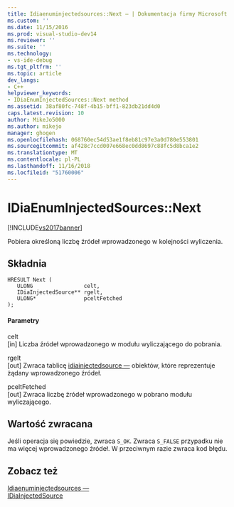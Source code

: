 ```yaml
---
title: Idiaenuminjectedsources::Next — | Dokumentacja firmy Microsoft
ms.custom: ''
ms.date: 11/15/2016
ms.prod: visual-studio-dev14
ms.reviewer: ''
ms.suite: ''
ms.technology:
- vs-ide-debug
ms.tgt_pltfrm: ''
ms.topic: article
dev_langs:
- C++
helpviewer_keywords:
- IDiaEnumInjectedSources::Next method
ms.assetid: 38af80fc-748f-4b15-bff1-823db21dd4d0
caps.latest.revision: 10
author: MikeJo5000
ms.author: mikejo
manager: ghogen
ms.openlocfilehash: 068760ec54d53ae1f8eb81c97e3a0d780e553801
ms.sourcegitcommit: af428c7ccd007e668ec0dd8697c88fc5d8bca1e2
ms.translationtype: MT
ms.contentlocale: pl-PL
ms.lasthandoff: 11/16/2018
ms.locfileid: "51760006"
---
```

# <a name="idiaenuminjectedsourcesnext"></a>IDiaEnumInjectedSources::Next
[!INCLUDE[vs2017banner](../../includes/vs2017banner.md)]

Pobiera określoną liczbę źródeł wprowadzonego w kolejności wyliczenia.  
  
## <a name="syntax"></a>Składnia  
  
```cpp#  
HRESULT Next (   
   ULONG                celt,   
   IDiaInjectedSource** rgelt,  
   ULONG*               pceltFetched  
);  
```  
  
#### <a name="parameters"></a>Parametry  
 celt  
 [in] Liczba źródeł wprowadzonego w modułu wyliczającego do pobrania.  
  
 rgelt  
 [out] Zwraca tablicę [idiainjectedsource —](../../debugger/debug-interface-access/idiainjectedsource.md) obiektów, które reprezentuje żądany wprowadzonego źródeł.  
  
 pceltFetched  
 [out] Zwraca liczbę źródeł wprowadzonego w pobrano modułu wyliczającego.  
  
## <a name="return-value"></a>Wartość zwracana  
 Jeśli operacja się powiedzie, zwraca `S_OK`. Zwraca `S_FALSE` przypadku nie ma więcej wprowadzonego źródeł. W przeciwnym razie zwraca kod błędu.  
  
## <a name="see-also"></a>Zobacz też  
 [Idiaenuminjectedsources —](../../debugger/debug-interface-access/idiaenuminjectedsources.md)   
 [IDiaInjectedSource](../../debugger/debug-interface-access/idiainjectedsource.md)



